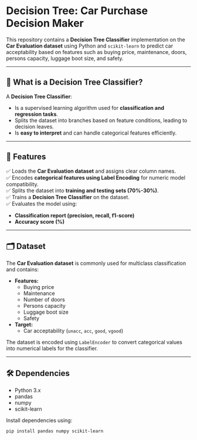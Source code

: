 # Decision Tree: Car Purchase Decision Maker
This repository contains a **Decision Tree Classifier** implementation on the **Car Evaluation dataset** using Python and `scikit-learn` to predict car acceptability based on features such as buying price, maintenance, doors, persons capacity, luggage boot size, and safety.

---

## 🤖 What is a Decision Tree Classifier?

A **Decision Tree Classifier**:
- Is a supervised learning algorithm used for **classification and regression tasks**.
- Splits the dataset into branches based on feature conditions, leading to decision leaves.
- Is **easy to interpret** and can handle categorical features efficiently.

---

## 🚀 Features

✅ Loads the **Car Evaluation dataset** and assigns clear column names.  
✅ Encodes **categorical features using Label Encoding** for numeric model compatibility.  
✅ Splits the dataset into **training and testing sets (70%-30%)**.  
✅ Trains a **Decision Tree Classifier** on the dataset.  
✅ Evaluates the model using:
- **Classification report (precision, recall, f1-score)**
- **Accuracy score (%)**

---

## 🗂️ Dataset

The **Car Evaluation dataset** is commonly used for multiclass classification and contains:
- **Features:**
  - Buying price
  - Maintenance
  - Number of doors
  - Persons capacity
  - Luggage boot size
  - Safety
- **Target:**
  - Car acceptability (`unacc`, `acc`, `good`, `vgood`)

The dataset is encoded using `LabelEncoder` to convert categorical values into numerical labels for the classifier.

---

## 🛠️ Dependencies

- Python 3.x
- pandas
- numpy
- scikit-learn

Install dependencies using:

```bash
pip install pandas numpy scikit-learn
